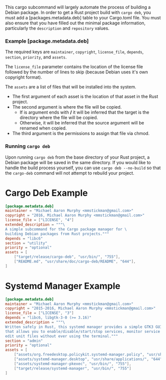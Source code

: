 This cargo subcommand will largely automate the process of building a Debian package. In order to get a Rust project build with `cargo deb`, you must add a [packages.metadata.deb] table to your Cargo.toml file. You must also ensure that you have filled out the minimal package information, particularly the `description` and `repository` values.

### Example [package.metadata.deb]
The required keys are `maintainer`, `copyright`, `license_file`, `depends`, `section`, `priority`, and `assets`.

The `license_file` parameter contains the location of the license file followed by the number of lines to skip (because Debian uses it's own copyright format).

The `assets` are a list of files that will be installed into the system.
- The first argument of each asset is the location of that asset in the Rust project.
- The second argument is where the file will be copied.
    - If is argument ends with **/** it will be inferred that the target is the directory where the file will be copied.
    - Otherwise, it will be inferred that the source argument will be renamed when copied.
- The third argument is the permissions to assign that file via chmod.

### Running `cargo deb`
Upon running `cargo deb` from the base directory of your Rust project, a Debian package will be saved in the same
directory. If you would like to handle the build process yourself, you can use `cargo deb --no-build` so that the
`cargo-deb` command will not attempt to rebuild your project.

# Cargo Deb Example

```toml
[package.metadata.deb]
maintainer = "Michael Aaron Murphy <mmstickman@gmail.com>"
copyright = "2016, Michael Aaron Murphy <mmstickman@gmail.com>"
license_file = ["LICENSE", "4"]
extended_description = """\
A simple subcommand for the Cargo package manager for \
building Debian packages from Rust projects."""
depends = "libc6"
section = "utility"
priority = "optional"
assets = [
    ["target/release/cargo-deb", "usr/bin/", "755"],
    ["README.md", "usr/share/doc/cargo-deb/README", "644"],
]
```

# Systemd Manager Example

```toml
[package.metadata.deb]
maintainer = "Michael Aaron Murphy <mmstickman@gmail.com>"
copyright = "2015-2016, Michael Aaron Murphy <mmstickman@gmail.com>"
license_file = ["LICENSE", "3"]
depends = "libc6, libgtk-3-0 (>= 3.16)"
extended_description = """\
Written safely in Rust, this systemd manager provides a simple GTK3 GUI interface \
that allows you to enable/disable/start/stop services, monitor service logs, and \
edit unit files without ever using the terminal."""
section = "admin"
priority = "optional"
assets = [
    ["assets/org.freedesktop.policykit.systemd-manager.policy", "usr/share/polkit-1/actions/", "644"],
    ["assets/systemd-manager.desktop", "usr/share/applications/", "644"],
    ["assets/systemd-manager-pkexec", "usr/bin/", "755"],
    ["target/release/systemd-manager", "usr/bin/", "755"]
]
```
